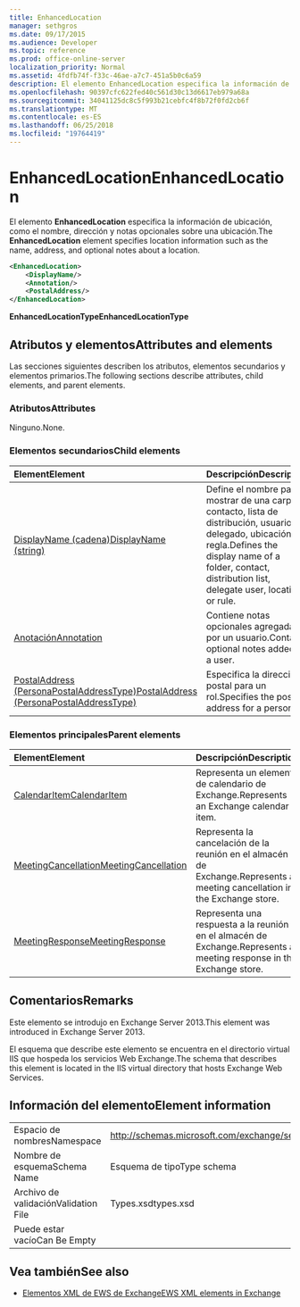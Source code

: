 ```yaml
---
title: EnhancedLocation
manager: sethgros
ms.date: 09/17/2015
ms.audience: Developer
ms.topic: reference
ms.prod: office-online-server
localization_priority: Normal
ms.assetid: 4fdfb74f-f33c-46ae-a7c7-451a5b0c6a59
description: El elemento EnhancedLocation especifica la información de ubicación, como el nombre, dirección y notas opcionales sobre una ubicación.
ms.openlocfilehash: 90397cfc622fed40c561d30c13d6617eb979a68a
ms.sourcegitcommit: 34041125dc8c5f993b21cebfc4f8b72f0fd2cb6f
ms.translationtype: MT
ms.contentlocale: es-ES
ms.lasthandoff: 06/25/2018
ms.locfileid: "19764419"
---
```

# <a name="enhancedlocation"></a><span data-ttu-id="98dc6-103">EnhancedLocation</span><span class="sxs-lookup"><span data-stu-id="98dc6-103">EnhancedLocation</span></span>

<span data-ttu-id="98dc6-104">El elemento **EnhancedLocation** especifica la información de ubicación, como el nombre, dirección y notas opcionales sobre una ubicación.</span><span class="sxs-lookup"><span data-stu-id="98dc6-104">The **EnhancedLocation** element specifies location information such as the name, address, and optional notes about a location.</span></span> 
  
```XML
<EnhancedLocation>
    <DisplayName/>
    <Annotation/>
    <PostalAddress/>
</EnhancedLocation>
```

 <span data-ttu-id="98dc6-105">**EnhancedLocationType**</span><span class="sxs-lookup"><span data-stu-id="98dc6-105">**EnhancedLocationType**</span></span>
## <a name="attributes-and-elements"></a><span data-ttu-id="98dc6-106">Atributos y elementos</span><span class="sxs-lookup"><span data-stu-id="98dc6-106">Attributes and elements</span></span>

<span data-ttu-id="98dc6-107">Las secciones siguientes describen los atributos, elementos secundarios y elementos primarios.</span><span class="sxs-lookup"><span data-stu-id="98dc6-107">The following sections describe attributes, child elements, and parent elements.</span></span>
  
### <a name="attributes"></a><span data-ttu-id="98dc6-108">Atributos</span><span class="sxs-lookup"><span data-stu-id="98dc6-108">Attributes</span></span>

<span data-ttu-id="98dc6-109">Ninguno.</span><span class="sxs-lookup"><span data-stu-id="98dc6-109">None.</span></span>
  
### <a name="child-elements"></a><span data-ttu-id="98dc6-110">Elementos secundarios</span><span class="sxs-lookup"><span data-stu-id="98dc6-110">Child elements</span></span>

|<span data-ttu-id="98dc6-111">**Element**</span><span class="sxs-lookup"><span data-stu-id="98dc6-111">**Element**</span></span>|<span data-ttu-id="98dc6-112">**Descripción**</span><span class="sxs-lookup"><span data-stu-id="98dc6-112">**Description**</span></span>|
|:-----|:-----|
|[<span data-ttu-id="98dc6-113">DisplayName (cadena)</span><span class="sxs-lookup"><span data-stu-id="98dc6-113">DisplayName (string)</span></span>](displayname-string.md) <br/> |<span data-ttu-id="98dc6-114">Define el nombre para mostrar de una carpeta, contacto, lista de distribución, usuario delegado, ubicación o regla.</span><span class="sxs-lookup"><span data-stu-id="98dc6-114">Defines the display name of a folder, contact, distribution list, delegate user, location, or rule.</span></span>  <br/> |
|[<span data-ttu-id="98dc6-115">Anotación</span><span class="sxs-lookup"><span data-stu-id="98dc6-115">Annotation</span></span>](annotation.md) <br/> |<span data-ttu-id="98dc6-116">Contiene notas opcionales agregadas por un usuario.</span><span class="sxs-lookup"><span data-stu-id="98dc6-116">Contains optional notes added by a user.</span></span>  <br/> |
|[<span data-ttu-id="98dc6-117">PostalAddress (PersonaPostalAddressType)</span><span class="sxs-lookup"><span data-stu-id="98dc6-117">PostalAddress (PersonaPostalAddressType)</span></span>](postaladdress-personapostaladdresstype.md) <br/> |<span data-ttu-id="98dc6-118">Especifica la dirección postal para un rol.</span><span class="sxs-lookup"><span data-stu-id="98dc6-118">Specifies the postal address for a persona.</span></span>  <br/> |
   
### <a name="parent-elements"></a><span data-ttu-id="98dc6-119">Elementos principales</span><span class="sxs-lookup"><span data-stu-id="98dc6-119">Parent elements</span></span>

|<span data-ttu-id="98dc6-120">**Element**</span><span class="sxs-lookup"><span data-stu-id="98dc6-120">**Element**</span></span>|<span data-ttu-id="98dc6-121">**Descripción**</span><span class="sxs-lookup"><span data-stu-id="98dc6-121">**Description**</span></span>|
|:-----|:-----|
|[<span data-ttu-id="98dc6-122">CalendarItem</span><span class="sxs-lookup"><span data-stu-id="98dc6-122">CalendarItem</span></span>](calendaritem.md) <br/> |<span data-ttu-id="98dc6-123">Representa un elemento de calendario de Exchange.</span><span class="sxs-lookup"><span data-stu-id="98dc6-123">Represents an Exchange calendar item.</span></span>  <br/> |
|[<span data-ttu-id="98dc6-124">MeetingCancellation</span><span class="sxs-lookup"><span data-stu-id="98dc6-124">MeetingCancellation</span></span>](meetingcancellation.md) <br/> |<span data-ttu-id="98dc6-125">Representa la cancelación de la reunión en el almacén de Exchange.</span><span class="sxs-lookup"><span data-stu-id="98dc6-125">Represents a meeting cancellation in the Exchange store.</span></span>  <br/> |
|[<span data-ttu-id="98dc6-126">MeetingResponse</span><span class="sxs-lookup"><span data-stu-id="98dc6-126">MeetingResponse</span></span>](meetingresponse.md) <br/> |<span data-ttu-id="98dc6-127">Representa una respuesta a la reunión en el almacén de Exchange.</span><span class="sxs-lookup"><span data-stu-id="98dc6-127">Represents a meeting response in the Exchange store.</span></span>  <br/> |
   
## <a name="remarks"></a><span data-ttu-id="98dc6-128">Comentarios</span><span class="sxs-lookup"><span data-stu-id="98dc6-128">Remarks</span></span>

<span data-ttu-id="98dc6-129">Este elemento se introdujo en Exchange Server 2013.</span><span class="sxs-lookup"><span data-stu-id="98dc6-129">This element was introduced in Exchange Server 2013.</span></span>
  
<span data-ttu-id="98dc6-130">El esquema que describe este elemento se encuentra en el directorio virtual IIS que hospeda los servicios Web Exchange.</span><span class="sxs-lookup"><span data-stu-id="98dc6-130">The schema that describes this element is located in the IIS virtual directory that hosts Exchange Web Services.</span></span>
  
## <a name="element-information"></a><span data-ttu-id="98dc6-131">Información del elemento</span><span class="sxs-lookup"><span data-stu-id="98dc6-131">Element information</span></span>

|||
|:-----|:-----|
|<span data-ttu-id="98dc6-132">Espacio de nombres</span><span class="sxs-lookup"><span data-stu-id="98dc6-132">Namespace</span></span>  <br/> |http://schemas.microsoft.com/exchange/services/2006/types  <br/> |
|<span data-ttu-id="98dc6-133">Nombre de esquema</span><span class="sxs-lookup"><span data-stu-id="98dc6-133">Schema Name</span></span>  <br/> |<span data-ttu-id="98dc6-134">Esquema de tipo</span><span class="sxs-lookup"><span data-stu-id="98dc6-134">Type schema</span></span>  <br/> |
|<span data-ttu-id="98dc6-135">Archivo de validación</span><span class="sxs-lookup"><span data-stu-id="98dc6-135">Validation File</span></span>  <br/> |<span data-ttu-id="98dc6-136">Types.xsd</span><span class="sxs-lookup"><span data-stu-id="98dc6-136">types.xsd</span></span>  <br/> |
|<span data-ttu-id="98dc6-137">Puede estar vacío</span><span class="sxs-lookup"><span data-stu-id="98dc6-137">Can Be Empty</span></span>  <br/> ||
   
## <a name="see-also"></a><span data-ttu-id="98dc6-138">Vea también</span><span class="sxs-lookup"><span data-stu-id="98dc6-138">See also</span></span>



- [<span data-ttu-id="98dc6-139">Elementos XML de EWS de Exchange</span><span class="sxs-lookup"><span data-stu-id="98dc6-139">EWS XML elements in Exchange</span></span>](ews-xml-elements-in-exchange.md)

